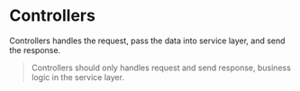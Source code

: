 # Controllers
Controllers handles the request, pass the data into service layer, and send the response.
> Controllers should only handles request and send response, business logic in the service layer.